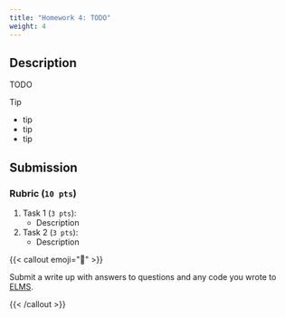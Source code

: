 ```yaml
---
title: "Homework 4: TODO"
weight: 4
---
```


## Description

TODO

> [!TIP]
>
> - tip
> - tip
> - tip

## Submission

### Rubric (`10 pts`)

1. Task 1 (`3 pts`):
   - Description
1. Task 2 (`3 pts`):
   - Description

{{< callout emoji="📝" >}}

Submit a write up with answers to questions and any code you wrote to
[ELMS](https://umd.instructure.com/courses/1374508/assignments).

{{< /callout >}}
